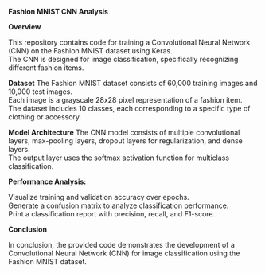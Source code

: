 **Fashion MNIST CNN Analysis**

**Overview**

This repository contains code for training a Convolutional Neural Network (CNN) on the Fashion MNIST dataset using Keras.<br />
The CNN is designed for image classification, specifically recognizing different fashion items.

**Dataset**
The Fashion MNIST dataset consists of 60,000 training images and 10,000 test images.<br />
Each image is a grayscale 28x28 pixel representation of a fashion item.<br />
The dataset includes 10 classes, each corresponding to a specific type of clothing or accessory.

**Model Architecture**
The CNN model consists of multiple convolutional layers, max-pooling layers, dropout layers for regularization, and dense layers.<br />
The output layer uses the softmax activation function for multiclass classification.

**Performance Analysis:**

Visualize training and validation accuracy over epochs.<br />
Generate a confusion matrix to analyze classification performance.<br />
Print a classification report with precision, recall, and F1-score.

**Conclusion**

In conclusion, the provided code demonstrates the development of a Convolutional Neural Network (CNN) for image classification using the Fashion MNIST dataset.
